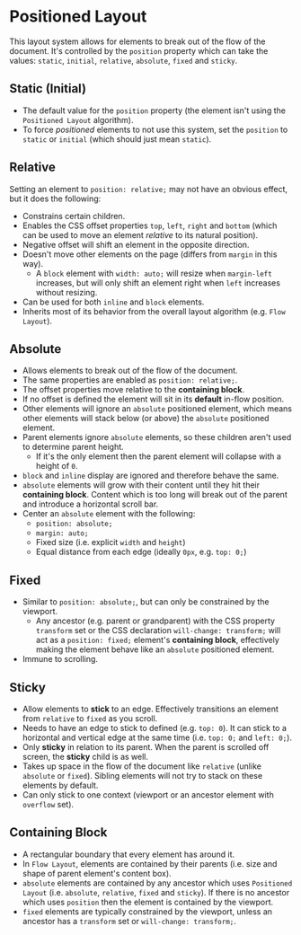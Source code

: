 # Positioned Layout

This layout system allows for elements to break out of the flow of the document. It's controlled by the `position` property which can take the values: `static`, `initial`, `relative`, `absolute`, `fixed` and `sticky`.

## Static (Initial)

- The default value for the `position` property (the element isn't using the `Positioned Layout` algorithm).
- To force *positioned* elements to not use this system, set the `position` to `static` or `initial` (which should just mean `static`).

## Relative

Setting an element to `position: relative;` may not have an obvious effect, but it does the following:
- Constrains certain children.
- Enables the CSS offset properties `top`, `left`, `right` and `bottom` (which can be used to move an element *relative* to its natural position).
- Negative offset will shift an element in the opposite direction.
- Doesn't move other elements on the page (differs from `margin` in this way).
  - A `block` element with `width: auto;` will resize when `margin-left` increases, but will only shift an element right when `left` increases without resizing.
- Can be used for both `inline` and `block` elements.
- Inherits most of its behavior from the overall layout algorithm (e.g. `Flow Layout`).

## Absolute

- Allows elements to break out of the flow of the document.
- The same properties are enabled as `position: relative;`.
- The offset properties move relative to the **containing block**.
- If no offset is defined the element will sit in its **default** in-flow position.
- Other elements will ignore an `absolute` positioned element, which means other elements will stack below (or above) the `absolute` positioned element.
- Parent elements ignore `absolute` elements, so these children aren't used to determine parent height.
  - If it's the only element then the parent element will collapse with a height of `0`.
- `block` and `inline` display are ignored and therefore behave the same.
- `absolute` elements will grow with their content until they hit their **containing block**. Content which is too long will break out of the parent and introduce a horizontal scroll bar.
- Center an `absolute` element with the following:
  - `position: absolute;`
  - `margin: auto;`
  - Fixed size (i.e. explicit `width` and `height`)
  - Equal distance from each edge (ideally `0px`, e.g. `top: 0;`)

## Fixed

- Similar to `position: absolute;`, but can only be constrained by the viewport.
  - Any ancestor (e.g. parent or grandparent) with the CSS property `transform` set or the CSS declaration `will-change: transform;` will act as a `position: fixed;` element's **containing block**, effectively making the element behave like an `absolute` positioned element.
- Immune to scrolling.

## Sticky

- Allow elements to **stick** to an edge. Effectively transitions an element from `relative` to `fixed` as you scroll.
- Needs to have an edge to stick to defined (e.g. `top: 0`). It can stick to a horizontal and vertical edge at the same time (i.e. `top: 0;` and `left: 0;`).
- Only **sticky** in relation to its parent. When the parent is scrolled off screen, the **sticky** child is as well.
- Takes up space in the flow of the document like `relative` (unlike `absolute` or `fixed`). Sibling elements will not try to stack on these elements by default.
- Can only stick to one context (viewport or an ancestor element with `overflow` set).

## Containing Block

- A rectangular boundary that every element has around it.
- In `Flow Layout`, elements are contained by their parents (i.e. size and shape of parent element's content box).
- `absolute` elements are contained by any ancestor which uses `Positioned Layout` (i.e. `absolute`, `relative`, `fixed` and `sticky`). If there is no ancestor which uses `position` then the element is contained by the viewport.
- `fixed` elements are typically constrained by the viewport, unless an ancestor has a `transform` set or `will-change: transform;`.
